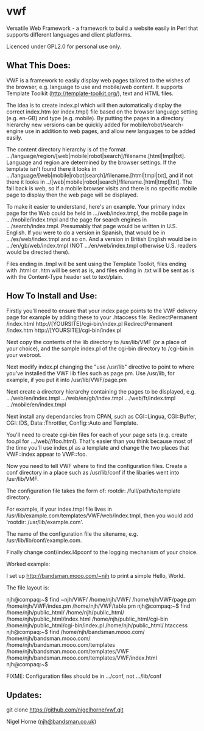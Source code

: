 vwf
===

Versatile Web Framework - a framework to build a website easily in Perl that
supports different languages and client platforms.

Licenced under GPL2.0 for personal use only.

What This Does:
---------------

VWF is a framework to easily display web pages tailored to the wishes
of the browser, e.g. language to use and mobile/web content. It supports
Template Toolkit (http://template-toolkit.org/), text and HTML files.

The idea is to create index.pl which will then automatically display
the correct index.htm (or index.tmpl) file based on the browser language
setting (e.g. en-GB) and type (e.g. mobile). By putting the pages in a
directory hierarchy new versions can be quickly added for
mobile/robot/search-engine use in addition to web pages, and allow new
languages to be added easily.

The content directory hierarchy is of the format
.../language/region/[web|mobile|robot|search]/filename.[html|tmpl|txt].
Language and region are determined by the browser settings. If the template
isn't found there it looks in
.../language/[web|mobile|robot|search]/filename.[html|tmpl|txt], and if not
there it looks in ../[web|mobile|robot|search]/filename.[html|tmpl|txt].
The fall back is web, so if a mobile browser visits and there is no specific
mobile page to display then the web page will be displayed.

To make it easier to understand, here's an example.  Your primary index page
for the Web could be held in .../web/index.tmpl, the mobile page in
.../mobile/index.tmpl and the page for search engines in
.../search/index.tmpl.  Presumably that page would be written in U.S.
English. If you were to do a version in Spanish, that would be in
.../es/web/index.tmpl and so on.  And a version in British English would be
in .../en/gb/web/index.tmpl (NOT .../en/web/index.tmpl otherwise U.S.
readers would be directed there).

Files ending in .tmpl will be sent using the Template Toolkit, files ending
with .html or .htm will be sent as is, and files ending in .txt will
be sent as is with the Content-Type header set to text/plain.

How To Install and Use:
-----------------------

Firstly you'll need to ensure that your index page points to the VWF delivery
page for example by adding these to your .htaccess file:
RedirectPermanent	/index.html	http://[YOURSITE]/cgi-bin/index.pl
RedirectPermanent	/index.htm	http://[YOURSITE]/cgi-bin/index.pl

Next copy the contents of the lib directory to /usr/lib/VMF (or a place
of your choice), and the sample index.pl of the cgi-bin directory to /cgi-bin
in your webroot.

Next modify index.pl changing the "use /usr/lib" directive to point to
where you've installed the VWF lib files such as page.pm.  Use /usr/lib, for
example, if you put it into /usr/lib/VWF/page.pm

Next create a directory hierarchy containing the pages to be displayed, e.g.
.../web/en/index.tmpl
.../web/en/gb/index.tmpl
.../web/fr/index.tmpl
.../mobile/en/index.tmpl

Next install any dependancies from CPAN, such as CGI::Lingua, CGI::Buffer,
CGI::IDS, Data::Throttler, Config::Auto and Template.

You'll need to create cgi-bin files for each of your page sets (e.g. create
foo.pl for .../web/*/*/foo.html). That's easier than you think because most
of the time you'll use index.pl as a template and change the two places
that VWF::index appear to VWF::foo.

Now you need to tell VWF where to find the configuration files. Create a
conf directory in a place such as /usr/lib/conf if the libaries went into
/usr/lib/VMF.

The configuration file takes the form of:
	rootdir: /full/path/to/template directory.

For example, if your index.tmpl file lives in /usr/lib/example.com/templates/VWF/web/index.tmpl,
then you would add 'rootdir: /usr/lib/example.com'.

The name of the configuration file the sitename, e.g. /usr/lib/lib/conf/example.com.

Finally change conf/index.l4pconf to the logging mechanism of your choice.

Worked example:

I set up http://bandsman.mooo.com/~njh to print a simple Hello, World.

The file layout is:

njh@compaq:~$ find ~njh/VWF/
/home/njh/VWF/
/home/njh/VWF/page.pm
/home/njh/VWF/index.pm
/home/njh/VWF/table.pm
njh@compaq:~$ find /home/njh/public_html/
/home/njh/public_html/
/home/njh/public_html/index.html
/home/njh/public_html/cgi-bin
/home/njh/public_html/cgi-bin/index.pl
/home/njh/public_html/.htaccess
njh@compaq:~$ find /home/njh/bandsman.mooo.com/
/home/njh/bandsman.mooo.com/
/home/njh/bandsman.mooo.com/templates
/home/njh/bandsman.mooo.com/templates/VWF
/home/njh/bandsman.mooo.com/templates/VWF/index.html
njh@compaq:~$

FIXME: Configuration files should be in .../conf, not .../lib/conf

Updates:
--------

git clone https://github.com/nigelhorne/vwf.git


Nigel Horne (njh@bandsman.co.uk)
